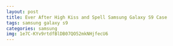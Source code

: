 ```yaml
---
layout: post
title: Ever After High Kiss and Spell Samsung Galaxy S9 Case
tags: samsung galaxy s9
categories: samsung
img: 1e7C-KYv9rtdfBlDB07QO52mkNHjfecU6
---
```

